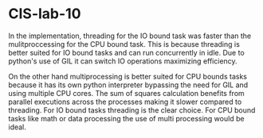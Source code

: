 # CIS-lab-10
In the implementation, threading for the IO bound task was faster than the mulitproccessing for the CPU bound task. This is because threading is better suited for IO bound tasks and can run concurrently in idle. Due to python's use of GIL it can switch IO operations maximizing efficiency. 

On the other hand multiprocessing is better suited for CPU bounds tasks because it has its own python interpreter bypassing the need for GIL and using multiple CPU cores. The sum of squares calculation benefits from parallel executions across the processes making it slower compared to threading. For IO bound tasks threading is the clear choice. For CPU bound tasks like math or data processing the use of multi processing would be ideal.